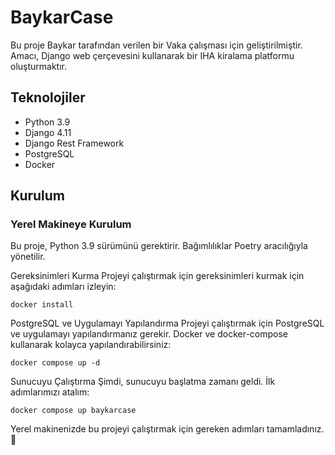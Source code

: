 # BaykarCase
Bu proje Baykar tarafından verilen bir Vaka çalışması için geliştirilmiştir. Amacı, Django web çerçevesini kullanarak bir IHA kiralama platformu oluşturmaktır.

## Teknolojiler
* Python 3.9
* Django 4.11
* Django Rest Framework
* PostgreSQL
* Docker

## Kurulum

### Yerel Makineye Kurulum
Bu proje, Python 3.9 sürümünü gerektirir. Bağımlılıklar Poetry aracılığıyla yönetilir.

Gereksinimleri Kurma
Projeyi çalıştırmak için gereksinimleri kurmak için aşağıdaki adımları izleyin:

` docker install `


PostgreSQL ve Uygulamayı Yapılandırma
Projeyi çalıştırmak için PostgreSQL ve uygulamayı yapılandırmanız gerekir. Docker ve docker-compose kullanarak kolayca yapılandırabilirsiniz:

` docker compose up -d `

Sunucuyu Çalıştırma
Şimdi, sunucuyu başlatma zamanı geldi. İlk adımlarımızı atalım:

` docker compose up baykarcase `


Yerel makinenizde bu projeyi çalıştırmak için gereken adımları tamamladınız. 🚀
